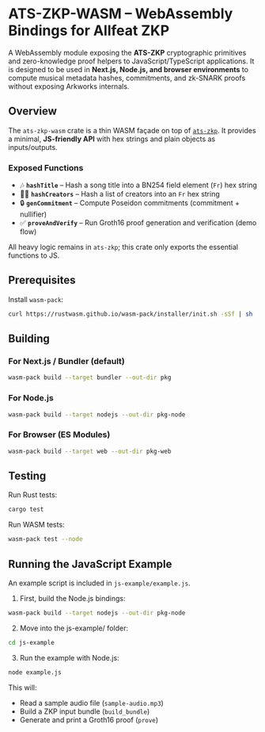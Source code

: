 # ATS-ZKP-WASM – WebAssembly Bindings for Allfeat ZKP

A WebAssembly module exposing the **ATS-ZKP** cryptographic primitives and zero-knowledge proof helpers to JavaScript/TypeScript applications.
It is designed to be used in **Next.js, Node.js, and browser environments** to compute musical metadata hashes, commitments, and zk-SNARK proofs without exposing Arkworks internals.

## Overview

The `ats-zkp-wasm` crate is a thin WASM façade on top of [`ats-zkp`](../zkp).
It provides a minimal, **JS-friendly API** with hex strings and plain objects as inputs/outputs.

### Exposed Functions

- 🎶 **`hashTitle`** – Hash a song title into a BN254 field element (`Fr`) hex string
- 👩‍🎤 **`hashCreators`** – Hash a list of creators into an `Fr` hex string
- 🔒 **`genCommitment`** – Compute Poseidon commitments (commitment + nullifier)
- ✅ **`proveAndVerify`** – Run Groth16 proof generation and verification (demo flow)

All heavy logic remains in `ats-zkp`; this crate only exports the essential functions to JS.

## Prerequisites

Install `wasm-pack`:

```bash
curl https://rustwasm.github.io/wasm-pack/installer/init.sh -sSf | sh
```

## Building

### For Next.js / Bundler (default)

```bash
wasm-pack build --target bundler --out-dir pkg
```

### For Node.js

```bash
wasm-pack build --target nodejs --out-dir pkg-node
```

### For Browser (ES Modules)

```bash
wasm-pack build --target web --out-dir pkg-web
```

## Testing

Run Rust tests:

```bash
cargo test
```

Run WASM tests:

```bash
wasm-pack test --node
```

## Running the JavaScript Example

An example script is included in `js-example/example.js`.

1. First, build the Node.js bindings:

```bash
wasm-pack build --target nodejs --out-dir pkg-node
```

2. Move into the js-example/ folder:

```bash
cd js-example
```

3. Run the example with Node.js:

```bash
node example.js
```

This will:

- Read a sample audio file (`sample-audio.mp3`)
- Build a ZKP input bundle (`build_bundle`)
- Generate and print a Groth16 proof (`prove`)
